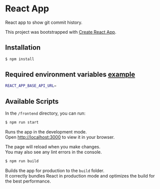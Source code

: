 # React App

React app to show git commit history.

This project was bootstrapped with [Create React App](https://github.com/facebook/create-react-app).

## Installation

```bash
$ npm install
```

## Required environment variables [example](./.env.example)

```bash
REACT_APP_BASE_API_URL=
```

## Available Scripts

In the `/frontend` directory, you can run:

```bash
$ npm run start
```

Runs the app in the development mode.\
Open [http://localhost:3000](http://localhost:3000) to view it in your browser.

The page will reload when you make changes.\
You may also see any lint errors in the console.

```bash
$ npm run build
```

Builds the app for production to the `build` folder.\
It correctly bundles React in production mode and optimizes the build for the best performance.

